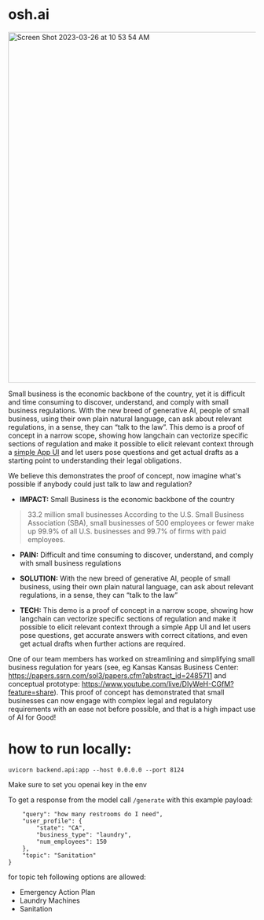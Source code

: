 # osh.ai

<img width="714" alt="Screen Shot 2023-03-26 at 10 53 54 AM" src="https://user-images.githubusercontent.com/2357755/227805449-aea00952-47ab-4d10-8723-492a38608bd2.png">


Small business is the economic backbone of the country, yet it is difficult and time consuming to discover, understand, and comply with small business regulations. With the new breed of generative AI, people of small business, using their own plain natural language, can ask about relevant regulations, in a sense, they can “talk to the law”.  This demo is a proof of concept in a narrow scope, showing how langchain can vectorize specific sections of regulation and make it possible to elicit relevant context through a [simple App UI](https://www.youtube.com/watch?v=2fBmVCVRvAw) and let users pose questions and get actual drafts as a starting point to understanding their legal obligations. 

We believe this demonstrates the proof of concept, now imagine what's possible if anybody could just talk to law and regulation?

* **IMPACT:** Small Business is the economic backbone of the country
> 33.2 million small businesses According to the U.S. Small Business Association (SBA), small businesses of 500 employees or fewer make up 99.9% of all U.S. businesses and 99.7% of firms with paid employees.

* **PAIN:** Difficult and time consuming to discover, understand, and comply with small business regulations

* **SOLUTION:** With the new breed of generative AI, people of small business, using their own plain natural language, can ask about relevant regulations, in a sense, they can “talk to the law”

* **TECH:** This demo is a proof of concept in a narrow scope, showing how langchain can vectorize specific sections of regulation and make it possible to elicit relevant context through a simple App UI and let users pose questions, get accurate answers with correct citations, and even get actual drafts when further actions are required.

One of our team members has worked on streamlining and simplifying small business regulation for years (see, eg  Kansas  Kansas Business Center: https://papers.ssrn.com/sol3/papers.cfm?abstract_id=2485711 and conceptual prototype: https://www.youtube.com/live/DIyWeH-CGfM?feature=share). This proof of concept has demonstrated that small businesses can now engage with complex legal and regulatory requirements with an ease not before possible, and that is a high impact use of AI for Good!


# how to run locally:

```
uvicorn backend.api:app --host 0.0.0.0 --port 8124
```

Make sure to set you openai key in the env


To get a response from the model call `/generate` with this example payload:
```json{
    "query": "how many restrooms do I need",
    "user_profile": {
        "state": "CA",
        "business_type": "laundry",
        "num_employees": 150
    },
    "topic": "Sanitation"
}
```

for topic teh following options are allowed:
- Emergency Action Plan
- Laundry Machines
- Sanitation
